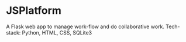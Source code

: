 # JSPlatform
A Flask web app to manage work-flow and do collaborative work.
Tech-stack: Python, HTML, CSS, SQLite3
